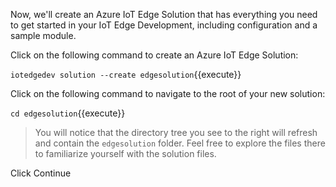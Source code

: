 Now, we'll create an Azure IoT Edge Solution that has everything you need to get started in your IoT Edge Development, including configuration and a sample module.


Click on the following command to create an Azure IoT Edge Solution:

`iotedgedev solution --create edgesolution`{{execute}}


Click on the following command to navigate to the root of your new solution:

`cd edgesolution`{{execute}}


> You will notice that the directory tree you see to the right will refresh and contain the `edgesolution` folder. Feel free to explore the files there to familiarize yourself with the solution files.

Click Continue
